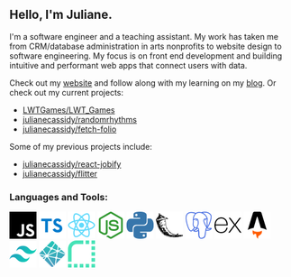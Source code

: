 ## Hello, I'm Juliane.

I'm a software engineer and a teaching assistant. My work has taken me from CRM/database administration in arts nonprofits to website design to software engineering. My focus is on front end development and building intuitive and performant web apps that connect users with data.

Check out my [website](https://julianecassidy.com) and follow along with my learning on my [blog](https://julianecassidy.com/blog). Or check out my current projects:

- [LWTGames/LWT_Games](https://github.com/LWTGames/LWT_Games)
- [julianecassidy/randomrhythms](https://github.com/julianecassidy/randomrhythms-api)
- [julianecassidy/fetch-folio](https://github.com/julianecassidy/fetch-folio)

Some of my previous projects include:

- [julianecassidy/react-jobify](https://github.com/julianecassidy/react-jobify)
- [julianecassidy/flitter](https://github.com/julianecassidy/flitter)

### Languages and Tools:

![JavaScript](/images/javascript.svg)
![TypeScript](/images/typescript.svg)
![React](/images/react.svg)
![Node.js](/images/nodedotjs.svg)
![Python](/images/python.svg)
![Flask](/images/flask.svg)
![PostgreSQL](/images/postgresql.svg)
![Express](/images/express.svg)
![Astro](/images/astro.svg)
![Tailwind](/images/tailwind.svg)
![Netlify](/images/netlify.svg)
![Render](/images/render.svg)

<br />
<br />
<!--
**julianecassidy/julianecassidy** is a ✨ _special_ ✨ repository because its `README.md` (this file) appears on your GitHub profile.

Here are some ideas to get you started:

- 🔭 I’m currently working on ...
- 🌱 I’m currently learning ...
- 👯 I’m looking to collaborate on ...
- 🤔 I’m looking for help with ...
- 💬 Ask me about ...
- 📫 How to reach me: ...
- 😄 Pronouns: ...
- ⚡ Fun fact: ...
-->
